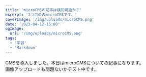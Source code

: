 ```yaml
---
title: 'microCMSの記事は検知可能か？'
excerpt: '2つ目ののmicroCMSです。'
coverImage: '/img/uploads/microCMS.png'
date: '2023-04-12-15:00'
ogImage:
  url: '/img/uploads/microCMS.png'
tags:
  - '学習'
  - 'Markdown'
---
```


 CMSを導入しました。本日はmicroCMSについての記事になります。<br>画像アップロードも問題ないかテスト中です。 
